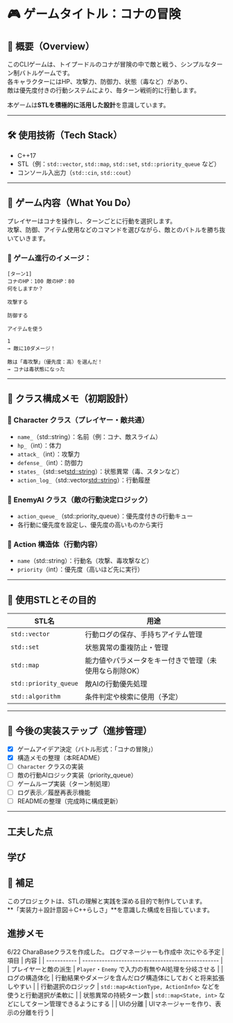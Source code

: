 # 🎮 ゲームタイトル：コナの冒険

## 🧭 概要（Overview）

このCLIゲームは、トイプードルのコナが冒険の中で敵と戦う、シンプルなターン制バトルゲームです。  
各キャラクターにはHP、攻撃力、防御力、状態（毒など）があり、  
敵は優先度付きの行動システムにより、毎ターン戦術的に行動します。

本ゲームは**STLを積極的に活用した設計**を意識しています。

---

## 🛠 使用技術（Tech Stack）

- C++17
- STL（例：`std::vector`, `std::map`, `std::set`, `std::priority_queue` など）
- コンソール入出力（`std::cin`, `std::cout`）

---

## 🎯 ゲーム内容（What You Do）

プレイヤーはコナを操作し、ターンごとに行動を選択します。  
攻撃、防御、アイテム使用などのコマンドを選びながら、敵とのバトルを勝ち抜いていきます。

### 🌱 ゲーム進行のイメージ：
```
[ターン1]
コナのHP：100 敵のHP：80
何をしますか？

攻撃する

防御する

アイテムを使う

1
→ 敵に10ダメージ！

敵は「毒攻撃」（優先度：高）を選んだ！
→ コナは毒状態になった
```


---

## 🧱 クラス構成メモ（初期設計）

### 🐾 Character クラス（プレイヤー・敵共通）
- `name_`（std::string）：名前（例：コナ、敵スライム）
- `hp_`（int）：体力
- `attack_`（int）：攻撃力
- `defense_`（int）：防御力
- `states_`（std::set<std::string>）：状態異常（毒、スタンなど）
- `action_log_`（std::vector<std::string>）：行動履歴

### 👾 EnemyAI クラス（敵の行動決定ロジック）
- `action_queue_`（std::priority_queue<Action>）：優先度付きの行動キュー
- 各行動に優先度を設定し、優先度の高いものから実行

### 🎯 Action 構造体（行動内容）
- `name`（std::string）：行動名（攻撃、毒攻撃など）
- `priority`（int）：優先度（高いほど先に実行）

---

## 🧰 使用STLとその目的

| STL名 | 用途 |
|--------|------|
| `std::vector` | 行動ログの保存、手持ちアイテム管理 |
| `std::set` | 状態異常の重複防止・管理 |
| `std::map` | 能力値やパラメータをキー付きで管理（未使用なら削除OK） |
| `std::priority_queue` | 敵AIの行動優先処理 |
| `std::algorithm` | 条件判定や検索に使用（予定） |

---

## 🔧 今後の実装ステップ（進捗管理）

- [x] ゲームアイデア決定（バトル形式：「コナの冒険」）
- [x] 構造メモの整理（本README）
- [ ] `Character` クラスの実装
- [ ] 敵の行動AIロジック実装（priority_queue）
- [ ] ゲームループ実装（ターン制処理）
- [ ] ログ表示／履歴再表示機能
- [ ] READMEの整理（完成時に構成更新）

---

## 工夫した点

## 学び

## 📌 補足

このプロジェクトは、STLの理解と実践を深める目的で制作しています。  
**「実装力＋設計意図＋C++らしさ」**を意識した構成を目指しています。


## 進捗メモ
6/22
CharaBaseクラスを作成した。
ログマネージャーも作成中
次にやる予定
| 項目          | 内容                                                |
| ----------- | ------------------------------------------------- |
| プレイヤーと敵の派生  | `Player`・`Enemy` で入力の有無やAI処理を分岐させる                |
| ログの構造体化     | 行動結果やダメージを含んだログ構造体にしておくと将来拡張しやすい                  |
| 行動選択のロジック   | `std::map<ActionType, ActionInfo>` などを使うと行動選択が柔軟に |
| 状態異常の持続ターン数 | `std::map<State, int>` などにしてターン管理できるようにする         |
| UIの分離 | UIマネージャーを作り、表示の分離を行う         |
